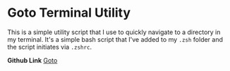 # Goto Terminal Utility

This is a simple utility script that I use to quickly navigate to a directory in my terminal. It's a simple bash script that I've added to my `.zsh` folder and the script initiates via `.zshrc`.

**Github Link**
[Goto](https://github.com/iridakos/goto)